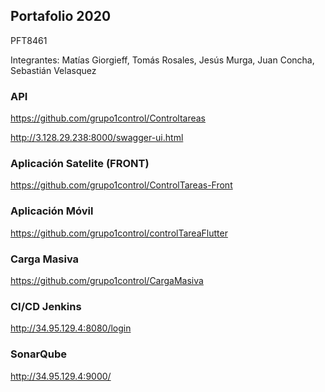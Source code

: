 ## Portafolio 2020

PFT8461

Integrantes: Matías Giorgieff, Tomás Rosales, Jesús Murga, Juan Concha, Sebastián Velasquez

### API
https://github.com/grupo1control/Controltareas

<http://3.128.29.238:8000/swagger-ui.html>

### Aplicación Satelite (FRONT)
<https://github.com/grupo1control/ControlTareas-Front>

### Aplicación Móvil
<https://github.com/grupo1control/controlTareaFlutter>

### Carga Masiva
<https://github.com/grupo1control/CargaMasiva>

### CI/CD Jenkins
<http://34.95.129.4:8080/login>

### SonarQube
<http://34.95.129.4:9000/>



